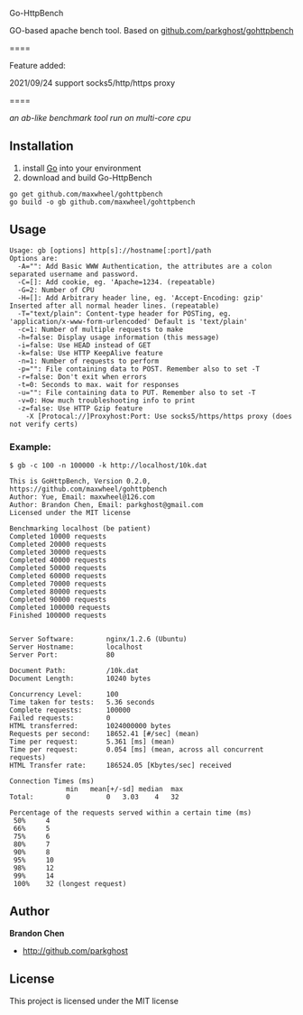 Go-HttpBench

GO-based apache bench tool. Based on [github.com/parkghost/gohttpbench](github.com/parkghost/gohttpbench)

====

Feature added:

2021/09/24
support socks5/http/https proxy


====

*an ab-like benchmark tool run on multi-core cpu*

Installation
--------------
1. install [Go](http://golang.org/doc/install) into your environment
2. download and build Go-HttpBench

```
go get github.com/maxwheel/gohttpbench
go build -o gb github.com/maxwheel/gohttpbench
```

Usage
-----------

```
Usage: gb [options] http[s]://hostname[:port]/path
Options are:
  -A="": Add Basic WWW Authentication, the attributes are a colon separated username and password.
  -C=[]: Add cookie, eg. 'Apache=1234. (repeatable)
  -G=2: Number of CPU
  -H=[]: Add Arbitrary header line, eg. 'Accept-Encoding: gzip' Inserted after all normal header lines. (repeatable)
  -T="text/plain": Content-type header for POSTing, eg. 'application/x-www-form-urlencoded' Default is 'text/plain'
  -c=1: Number of multiple requests to make
  -h=false: Display usage information (this message)
  -i=false: Use HEAD instead of GET
  -k=false: Use HTTP KeepAlive feature
  -n=1: Number of requests to perform
  -p="": File containing data to POST. Remember also to set -T
  -r=false: Don't exit when errors
  -t=0: Seconds to max. wait for responses
  -u="": File containing data to PUT. Remember also to set -T
  -v=0: How much troubleshooting info to print
  -z=false: Use HTTP Gzip feature
	-X [Protocal://]Proxyhost:Port: Use socks5/https/https proxy (does not verify certs)
```

### Example:
	$ gb -c 100 -n 100000 -k http://localhost/10k.dat

	This is GoHttpBench, Version 0.2.0, https://github.com/maxwheel/gohttpbench
	Author: Yue, Email: maxwheel@126.com
	Author: Brandon Chen, Email: parkghost@gmail.com
	Licensed under the MIT license

	Benchmarking localhost (be patient)
	Completed 10000 requests
	Completed 20000 requests
	Completed 30000 requests
	Completed 40000 requests
	Completed 50000 requests
	Completed 60000 requests
	Completed 70000 requests
	Completed 80000 requests
	Completed 90000 requests
	Completed 100000 requests
	Finished 100000 requests


	Server Software:        nginx/1.2.6 (Ubuntu)
	Server Hostname:        localhost
	Server Port:            80

	Document Path:          /10k.dat
	Document Length:        10240 bytes

	Concurrency Level:      100
	Time taken for tests:   5.36 seconds
	Complete requests:      100000
	Failed requests:        0
	HTML transferred:       1024000000 bytes
	Requests per second:    18652.41 [#/sec] (mean)
	Time per request:       5.361 [ms] (mean)
	Time per request:       0.054 [ms] (mean, across all concurrent requests)
	HTML Transfer rate:     186524.05 [Kbytes/sec] received

	Connection Times (ms)
	              min	mean[+/-sd]	median	max
	Total:        0     	0   3.03 	4 	32

	Percentage of the requests served within a certain time (ms)
	 50%	 4
	 66%	 5
	 75%	 6
	 80%	 7
	 90%	 8
	 95%	 10
	 98%	 12
	 99%	 14
	 100%	 32 (longest request)


Author
-------

**Brandon Chen**

+ http://github.com/parkghost


License
---------------------

This project is licensed under the MIT license
